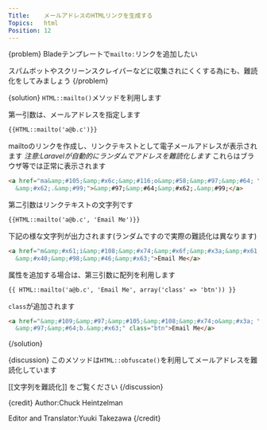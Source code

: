 ```yaml
---
Title:    メールアドレスのHTMLリンクを生成する
Topics:   html
Position: 12
---
```


{problem}
Bladeテンプレートで`mailto:`リンクを追加したい

スパムボットやスクリーンスクレイパーなどに収集されにくくする為にも、難読化をしてみましょう
{/problem}

{solution}
`HTML::mailto()`メソッドを利用します

第一引数は、メールアドレスを指定します

```html
{{HTML::mailto('a@b.c')}}
```

mailtoのリンクを作成し、リンクテキストとして電子メールアドレスが表示されます
_注意:Laravelが自動的にランダムでアドレスを難読化します_
これらはブラウザ等では正常に表示されます

```html
<a href="ma&amp;#105;&amp;#x6c;&amp;#116;o&amp;#58;&amp;#97;&amp;#64; \
  &amp;#x62;.&amp;#99;">&amp;#97;&amp;#64;&amp;#x62;.&amp;#99;</a>
```

第二引数はリンクテキストの文字列です

```html
{{HTML::mailto('a@b.c', 'Email Me')}}
```

下記の様な文字列が出力されます(ランダムですので実際の難読化は異なります)

```html
<a href="m&amp;#x61;i&amp;#108;&amp;#x74;&amp;#x6f;&amp;#x3a;&amp;#x61; \
  &amp;#x40;&amp;#98;&amp;#46;&amp;#x63;">Email Me</a>
```


属性を追加する場合は、第三引数に配列を利用します

```html
{{ HTML::mailto('a@b.c', 'Email Me', array('class' => 'btn')) }}
```

`class`が追加されます

```html
<a href="&amp;#109;&amp;#97;&amp;#105;&amp;#108;&amp;#x74;o&amp;#x3a; \
  &amp;#97;&amp;#64;b.&amp;#x63;" class="btn">Email Me</a>
```
{/solution}

{discussion}
このメソッドは`HTML::obfuscate()`を利用してメールアドレスを難読化しています

[[文字列を難読化]] をご覧ください
{/discussion}

{credit}
Author:Chuck Heintzelman

Editor and Translator:Yuuki Takezawa
{/credit}
